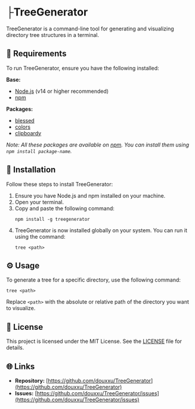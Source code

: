 # ├TreeGenerator

TreeGenerator is a command-line tool for generating and visualizing directory tree structures in a terminal.

## 📂 Requirements

To run TreeGenerator, ensure you have the following installed:

**Base:**
- [Node.js](https://nodejs.org/) (v14 or higher recommended)
- [npm](https://www.npmjs.com/get-npm)

**Packages:**
- [blessed](https://www.npmjs.com/package/blessed)
- [colors](https://www.npmjs.com/package/colors)
- [clipboardy](https://www.npmjs.com/package/clipboardy)

*Note: All these packages are available on [npm](https://www.npmjs.com/). You can install them using `npm install package-name`.*

## 🚀 Installation

Follow these steps to install TreeGenerator:

1. Ensure you have Node.js and npm installed on your machine.
2. Open your terminal.
3. Copy and paste the following command:
   ```
   npm install -g treegenerator
   ```
4. TreeGenerator is now installed globally on your system. You can run it using the command:
   ```
   tree <path>
   ```

## ⚙️ Usage

To generate a tree for a specific directory, use the following command:
```
tree <path>
```

Replace `<path>` with the absolute or relative path of the directory you want to visualize.

## 📄 License

This project is licensed under the MIT License. See the [LICENSE](./LICENSE) file for details.

## 🌐 Links

- **Repository:** [https://github.com/douxxu/TreeGenerator](https://github.com/douxxu/TreeGenerator)
- **Issues:** [https://github.com/douxxu/TreeGenerator/issues](https://github.com/douxxu/TreeGenerator/issues)

